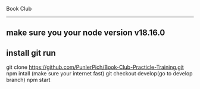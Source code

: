 Book Club
_________
make sure you your node version 
v18.16.0
-------------------------------
install git run
-------------------------------
git clone https://github.com/PunlerPich/Book-Club-Practicle-Training.git
npm intall (make sure your internet fast)
git checkout develop(go to develop branch)
npm start


